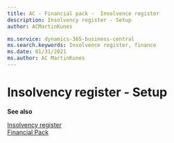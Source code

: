 ```yaml
---
title: AC - Financial pack -  Insolvence register 
description: Insolvency register - Setup
author: ACMartinKunes

ms.service: dynamics-365-business-central
ms.search.keywords: Insolvence register, finance 
ms.date: 01/31/2021
ms.author: AC MartinKunes
---
```

# Insolvency register - Setup

**See also**

[Insolvency register](insolvence-register.md)  
[Financial Pack](finance-pack.md)

